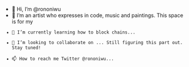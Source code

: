 - 👋 Hi, I’m @rononiwu
- 👀 I’m an artist who expresses in code, music and paintings. This space is for my <code/>
- 🌱 I’m currently learning how to block chains...
- 💞️ I’m looking to collaborate on ... Still figuring this part out. Stay tuned!
- 📫 How to reach me Twitter @rononiwu...

<!---
rononiwu/rononiwu is a ✨ special ✨ repository because its `README.md` (this file) appears on your GitHub profile.
You can click the Preview link to take a look at your changes.
--->
